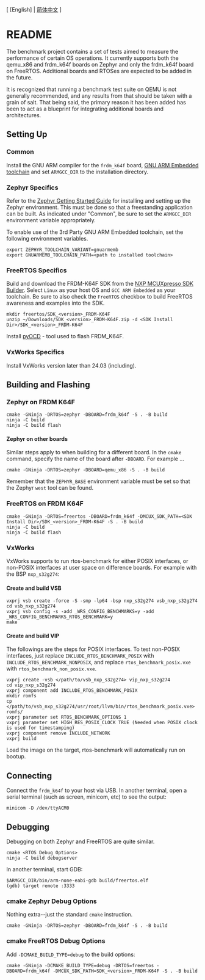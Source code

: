 
\[ [English] | [简体中文](README_zh-cn.md) \]

# README

The benchmark project contains a set of tests aimed to measure the performance
of certain OS operations. It currently supports both the qemu_x86 and frdm_k64f
boards on Zephyr and only the frdm_k64f board on FreeRTOS. Additional boards
and RTOSes are expected to be added in the future.

It is recognized that running a benchmark test suite on QEMU is not generally
recommended, and any results from that should be taken with a grain of salt.
That being said, the primary reason it has been added has been to act as a
blueprint for integrating additional boards and architectures.

## Setting Up

### Common

Install the GNU ARM compiler for the `frdm_k64f` board,
[GNU ARM Embedded toolchain](https://developer.arm.com/tools-and-software/open-source-software/developer-tools/gnu-toolchain/gnu-rm)
and set `ARMGCC_DIR` to the installation directory.

### Zephyr Specifics

Refer to the [Zephyr Getting Started Guide](https://docs.zephyrproject.org/latest/getting_started/index.html)
for installing and setting up the Zephyr environment. This must be done so that
a freestanding application can be built. As indicated under "Common", be sure
to set the `ARMGCC_DIR` environment variable appropriately.

To enable use of the 3rd Party GNU ARM Embedded toolchain, set the following
environment variables.

```
export ZEPHYR_TOOLCHAIN_VARIANT=gnuarmemb
export GNUARMEMB_TOOLCHAIN_PATH=<path to installed toolchain>
```

### FreeRTOS Specifics

Build and download the FRDM-K64F SDK from the [NXP MCUXpresso SDK Builder](https://mcuxpresso.nxp.com/en/welcome).
Select `Linux` as your host OS and `GCC ARM Embedded` as your toolchain.
Be sure to also check the `FreeRTOS` checkbox to build FreeRTOS
awareness and examples into the SDK.

```
mkdir freertos/SDK_<version>_FRDM-K64F
unzip ~/Downloads/SDK_<version>_FRDM-K64F.zip -d <SDK Install Dir>/SDK_<version>_FRDM-K64F
```

Install [pyOCD](https://github.com/pyocd/pyOCD) - tool used to flash FRDM_K64F.

### VxWorks Specifics

Install VxWorks version later than 24.03 (including).

## Building and Flashing

### Zephyr on FRDM K64F

```
cmake -GNinja -DRTOS=zephyr -DBOARD=frdm_k64f -S . -B build
ninja -C build
ninja -C build flash
```

#### Zephyr on other boards

Similar steps apply to when building for a different board. In the `cmake`
command, specify the name of the board after `-DBOARD`. For example ...

```
cmake -GNinja -DRTOS=zephyr -DBOARD=qemu_x86 -S . -B build
```

Remember that the `ZEPHYR_BASE` environment variable must be set so that the
Zephyr `west` tool can be found.

### FreeRTOS on FRDM K64F

```
cmake -GNinja -DRTOS=freertos -DBOARD=frdm_k64f -DMCUX_SDK_PATH=<SDK Install Dir>/SDK_<version>_FRDM-K64F -S . -B build
ninja -C build
ninja -C build flash
```

### VxWorks

VxWorks supports to run rtos-benchmark for either POSIX interfaces,
or non-POSIX interfaces at user space on difference boards.
For example with the BSP `nxp_s32g274`:

#### Create and build VSB

```
vxprj vsb create -force -S -smp -lp64 -bsp nxp_s32g274 vsb_nxp_s32g274
cd vsb_nxp_s32g274
vxprj vsb config -s -add _WRS_CONFIG_BENCHMARKS=y -add _WRS_CONFIG_BENCHMARKS_RTOS_BENCHMARK=y
make
```

#### Create and build VIP

The followings are the steps for POSIX interfaces. To test non-POSIX interfaces,
just replace `INCLUDE_RTOS_BENCHMARK_POSIX` with `INCLUDE_RTOS_BENCHMARK_NONPOSIX`,
and replace `rtos_benchmark_posix.vxe` with `rtos_benchmark_non_posix.vxe`.

```
vxprj create -vsb </path/to/vsb_nxp_s32g274> vip_nxp_s32g274
cd vip_nxp_s32g274
vxprj component add INCLUDE_RTOS_BENCHMARK_POSIX
mkdir romfs
cp </path/to/vsb_nxp_s32g274/usr/root/llvm/bin/rtos_benchmark_posix.vxe> romfs/
vxprj parameter set RTOS_BENCHMARK_OPTIONS 1
vxprj parameter set HIGH_RES_POSIX_CLOCK TRUE (Needed when POSIX clock is used for timestamping)
vxprj component remove INCLUDE_NETWORK
vxprj build
```

Load the image on the target, rtos-benchmark will automatically run on bootup.

## Connecting

Connect the `frdm_k64f` to your host via USB. In another terminal, open
a serial terminal (such as screen, minicom, etc) to see the output:

```
minicom -D /dev/ttyACM0
```

## Debugging

Debugging on both Zephyr and FreeRTOS are quite similar.

```
cmake <RTOS Debug Options>
ninja -C build debugserver
```

In another terminal, start GDB:

```
$ARMGCC_DIR/bin/arm-none-eabi-gdb build/freertos.elf
(gdb) target remote :3333
```

### cmake Zephyr Debug Options

Nothing extra--just the standard `cmake` instruction.

```
cmake -GNinja -DRTOS=zephyr -DBOARD=frdm_k64f -S . -B build
```

### cmake FreeRTOS Debug Options

Add `-DCMAKE_BUILD_TYPE=debug` to the build options:

```
cmake -GNinja -DCMAKE_BUILD_TYPE=debug -DRTOS=freertos -DBOARD=frdm_k64f -DMCUX_SDK_PATH=SDK_<version>_FRDM-K64F -S . -B build
```
